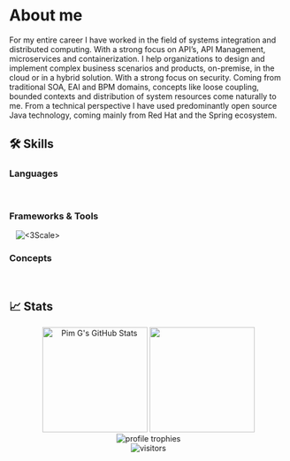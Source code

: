 # About me
For my entire career I have worked in the field of systems integration and
distributed computing. With a strong focus on API’s, API Management,
microservices and containerization. I help organizations to design and implement
complex business scenarios and products, on-premise, in the cloud or in a hybrid
solution. With a strong focus on security. Coming from traditional SOA, EAI and
BPM domains, concepts like loose coupling, bounded contexts and distribution of
system resources come naturally to me. From a technical perspective I have used
predominantly open source Java technology, coming mainly from Red Hat and
the Spring ecosystem. 

## 🛠️ Skills

### Languages
![<Java>](https://img.shields.io/badge/Java-b57614?style=for-the-badge&logo=Java&logoColor=white)
![<GO>](https://img.shields.io/badge/GO-af3a03?style=for-the-badge&logo=Java&logoColor=white)
![<Lua>](https://img.shields.io/badge/Lua-427b58?style=for-the-badge&logo=Java&logoColor=white)


### Frameworks & Tools
![<OIDC>](https://img.shields.io/badge/OIDC-b57614?style=for-the-badge&logo=Java&logoColor=white)
![<OAuth2>](https://img.shields.io/badge/OAuth2-af3a03?style=for-the-badge&logo=Java&logoColor=white)
![<Open API Specification>](https://img.shields.io/badge/Open_API_SPEC-427b58?style=for-the-badge&logo=Java&logoColor=white)
![<3Scale>](https://img.shields.io/badge/3scale-b57614?style=for-the-badge&logo=Java&logoColor=white)
![<Apache Camel>](https://img.shields.io/badge/Apache_Camel-af3a03?style=for-the-badge&logo=Java&logoColor=white)
![<Docker>](https://img.shields.io/badge/Docker-427b58?style=for-the-badge&logo=Java&logoColor=white)
![<Openshift>](https://img.shields.io/badge/Openshift-b57614?style=for-the-badge&logo=Java&logoColor=white)
![<Spring>](https://img.shields.io/badge/Spring-af3a03?style=for-the-badge&logo=Java&logoColor=white)
![<Kubernetes>](https://img.shields.io/badge/Kubernetes-427b58?style=for-the-badge&logo=Java&logoColor=white)
![<Postman>](https://img.shields.io/badge/Postman-b57614?style=for-the-badge&logo=Java&logoColor=white)
![<NGINX>](https://img.shields.io/badge/Lua-af3a03?style=for-the-badge&logo=Java&logoColor=white)
![<Postgresql>](https://img.shields.io/badge/PostgresQL-427b58?style=for-the-badge&logo=Java&logoColor=white)
![<ActiveMQ>](https://img.shields.io/badge/ActiveMQ-b57614?style=for-the-badge&logo=Java&logoColor=white)
![<Openresty>](https://img.shields.io/badge/Openresty-af3a03?style=for-the-badge&logo=Java&logoColor=white)

### Concepts
![<API Security>](https://img.shields.io/badge/API_SECURITY-b57614?style=for-the-badge&logo=Java&logoColor=white)
![<API Management>](https://img.shields.io/badge/API_Management-af3a03?style=for-the-badge&logo=Java&logoColor=white)
![<API Design>](https://img.shields.io/badge/API_DESIGN-427b58?style=for-the-badge&logo=Java&logoColor=white)
![<Developer Experience>](https://img.shields.io/badge/Developer_Experience-b57614?style=for-the-badge&logo=Java&logoColor=white)
![<API Strategy>](https://img.shields.io/badge/API_Strategy-af3a03?style=for-the-badge&logo=Java&logoColor=white)
![<Microservices>](https://img.shields.io/badge/Microservices-427b58?style=for-the-badge&logo=Java&logoColor=white)

## 📈 Stats

<div align="center">
    <img height=190em src="https://github-readme-stats.vercel.app/api?username=pimg&show_icons=true&hide_border=true&theme=gruvbox" alt="Pim G's GitHub Stats"/> 
    <img height=190em src="https://github-readme-stats.vercel.app/api/top-langs/?username=pimg&theme=gruvbox&hide_border=true&layout=compact"/>
    <br />
    <img src="https://github-profile-trophy.vercel.app/?username=pimg&row=1&column=6&margin-h=8&theme=gruvbox&count_private=true&margin-w=15&no-frame=true" alt="profile trophies" />
    <br />
    <img src="https://visitor-badge.laobi.icu/badge?page_id=pimg.pimg" alt="visitors"/>
</div>
